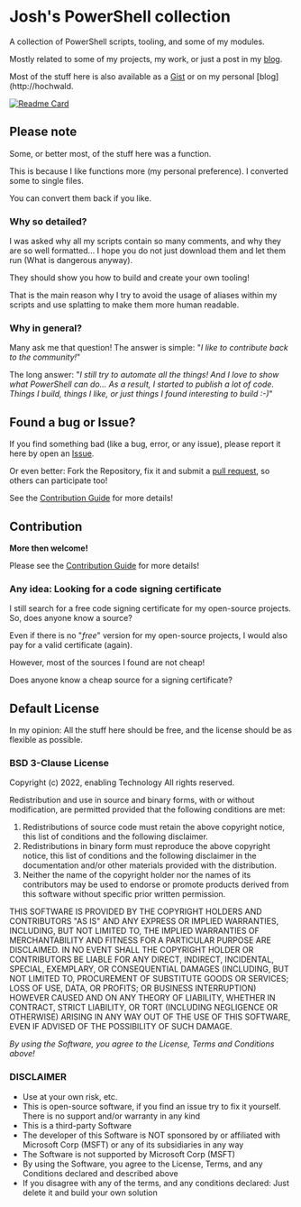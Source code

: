 # Josh's PowerShell collection

A collection of PowerShell scripts, tooling, and some of my modules.

Mostly related to some of my projects, my work, or just a post in my [blog](http://hochwald.net).

Most of the stuff here is also available as a [Gist](https://gist.github.com/jhochwald) or on my personal [blog](http://hochwald.

[![Readme Card](https://github-readme-stats.vercel.app/api/pin/?username=jhochwald&repo=PowerShell-collection)](https://github.com/jhochwald/PowerShell-collection)

## Please note

Some, or better most, of the stuff here was a function.

This is because I like functions more (my personal preference). I converted some to single files.

You can convert them back if you like.

### Why so detailed?

I was asked why all my scripts contain so many comments, and why they are so well formatted... I hope you do not just download them and let them run (What is dangerous anyway).

They should show you how to build and create your own tooling!

That is the main reason why I try to avoid the usage of aliases within my scripts and use splatting to make them more human readable.

### Why in general?

Many ask me that question!
The answer is simple: "_I like to contribute back to the community!_"

The long answer: "_I still try to automate all the things! And I love to show what PowerShell can do... As a result, I started to publish a lot of code. Things I build, things I like, or just things I found interesting to build :-)_"

## Found a bug or Issue?

If you find something bad (like a bug, error, or any issue), please report it here by open an [Issue](https://github.com/jhochwald/PowerShell-collection/issues).

Or even better: Fork the Repository, fix it and submit a [pull request](https://github.com/jhochwald/PowerShell-collection/pulls), so others can participate too!

See the [Contribution Guide](CONTRIBUTING.md) for more details!

## Contribution

**More then welcome!**

Please see the [Contribution Guide](CONTRIBUTING.md) for more details!

### Any idea: Looking for a code signing certificate

I still search for a free code signing certificate for my open-source projects. So, does anyone know a source?

Even if there is no "_free_" version for my open-source projects, I would also pay for a valid certificate (again).

However, most of the sources I found are not cheap!

Does anyone know a cheap source for a signing certificate?

## Default License

In my opinion: All the stuff here should be free, and the license should be as flexible as possible.

### BSD 3-Clause License

Copyright (c) 2022, enabling Technology
All rights reserved.

Redistribution and use in source and binary forms, with or without modification, are permitted provided that the following conditions are met:

1. Redistributions of source code must retain the above copyright notice, this list of conditions and the following disclaimer.
2. Redistributions in binary form must reproduce the above copyright notice, this list of conditions and the following disclaimer in the documentation and/or other materials provided with the distribution.
3. Neither the name of the copyright holder nor the names of its contributors may be used to endorse or promote products derived from this software without specific prior written permission.

THIS SOFTWARE IS PROVIDED BY THE COPYRIGHT HOLDERS AND CONTRIBUTORS "AS IS" AND ANY EXPRESS OR IMPLIED WARRANTIES, INCLUDING, BUT NOT LIMITED TO, THE IMPLIED WARRANTIES OF MERCHANTABILITY AND FITNESS FOR A PARTICULAR PURPOSE ARE DISCLAIMED. IN NO EVENT SHALL THE COPYRIGHT HOLDER OR CONTRIBUTORS BE LIABLE FOR ANY DIRECT, INDIRECT, INCIDENTAL, SPECIAL, EXEMPLARY, OR CONSEQUENTIAL DAMAGES (INCLUDING, BUT NOT LIMITED TO, PROCUREMENT OF SUBSTITUTE GOODS OR SERVICES; LOSS OF USE, DATA, OR PROFITS; OR BUSINESS INTERRUPTION) HOWEVER CAUSED AND ON ANY THEORY OF LIABILITY, WHETHER IN CONTRACT, STRICT LIABILITY, OR TORT (INCLUDING NEGLIGENCE OR OTHERWISE) ARISING IN ANY WAY OUT OF THE USE OF THIS SOFTWARE, EVEN IF ADVISED OF THE POSSIBILITY OF SUCH DAMAGE.

_By using the Software, you agree to the License, Terms and Conditions above!_

### DISCLAIMER

- Use at your own risk, etc.
- This is open-source software, if you find an issue try to fix it yourself. There is no support and/or warranty in any kind
- This is a third-party Software
- The developer of this Software is NOT sponsored by or affiliated with Microsoft Corp (MSFT) or any of its subsidiaries in any way
- The Software is not supported by Microsoft Corp (MSFT)
- By using the Software, you agree to the License, Terms, and any Conditions declared and described above
- If you disagree with any of the terms, and any conditions declared: Just delete it and build your own solution
